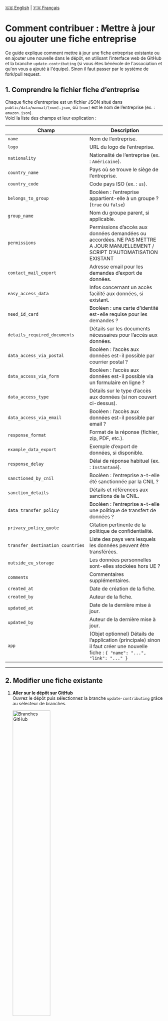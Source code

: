 [🇬🇧 English](CONTRIBUTING.md) | [🇫🇷 Français](CONTRIBUTING_FR.md)

# Comment contribuer : Mettre à jour ou ajouter une fiche entreprise

Ce guide explique comment mettre à jour une fiche entreprise existante ou en ajouter une nouvelle dans le dépôt, en utilisant l’interface web de GitHub et la branche `update-contributing` (si vous êtes bénévole de l'association et qu'on vous a ajouté à l'équipe). Sinon il faut passer par le système de fork/pull request.

## 1. Comprendre le fichier fiche d’entreprise

Chaque fiche d’entreprise est un fichier JSON situé dans `public/data/manual/[nom].json`, où `[nom]` est le nom de l’entreprise (ex. : `amazon.json`).  
Voici la liste des champs et leur explication :

| Champ | Description                                                                                                                         |
|-------|-------------------------------------------------------------------------------------------------------------------------------------|
| `name` | Nom de l’entreprise.                                                                                                                |
| `logo` | URL du logo de l’entreprise.                                                                                                        |
| `nationality` | Nationalité de l’entreprise (ex. : `Américaine`).                                                                                   |
| `country_name` | Pays où se trouve le siège de l’entreprise.                                                                                         |
| `country_code` | Code pays ISO (ex. : `us`).                                                                                                         |
| `belongs_to_group` | Booléen : l’entreprise appartient-elle à un groupe ? (`true` ou `false`)                                                            |
| `group_name` | Nom du groupe parent, si applicable.                                                                                                |
| `permissions` | Permissions d’accès aux données demandées ou accordées. NE PAS METTRE A JOUR MANUELLEMENT / SCRIPT D'AUTOMATISATION EXISTANT        |
| `contact_mail_export` | Adresse email pour les demandes d’export de données.                                                                                |
| `easy_access_data` | Infos concernant un accès facilité aux données, si existant.                                                                        |
| `need_id_card` | Booléen : une carte d’identité est-elle requise pour les demandes ?                                                                 |
| `details_required_documents` | Détails sur les documents nécessaires pour l’accès aux données.                                                                     |
| `data_access_via_postal` | Booléen : l’accès aux données est-il possible par courrier postal ?                                                                 |
| `data_access_via_form` | Booléen : l’accès aux données est-il possible via un formulaire en ligne ?                                                          |
| `data_access_type` | Détails sur le type d’accès aux données (si non couvert ci-dessus).                                                                 |
| `data_access_via_email` | Booléen : l’accès aux données est-il possible par email ?                                                                           |
| `response_format` | Format de la réponse (fichier, zip, PDF, etc.).                                                                                     |
| `example_data_export` | Exemple d’export de données, si disponible.                                                                                         |
| `response_delay` | Délai de réponse habituel (ex. : `Instantané`).                                                                                     |
| `sanctioned_by_cnil` | Booléen : l’entreprise a-t-elle été sanctionnée par la CNIL ?                                                                       |
| `sanction_details` | Détails et références aux sanctions de la CNIL.                                                                                     |
| `data_transfer_policy` | Booléen : l’entreprise a-t-elle une politique de transfert de données ?                                                             |
| `privacy_policy_quote` | Citation pertinente de la politique de confidentialité.                                                                             |
| `transfer_destination_countries` | Liste des pays vers lesquels les données peuvent être transférées.                                                                  |
| `outside_eu_storage` | Les données personnelles sont-elles stockées hors UE ?                                                                              |
| `comments` | Commentaires supplémentaires.                                                                                                       |
| `created_at` | Date de création de la fiche.                                                                                                       |
| `created_by` | Auteur de la fiche.                                                                                                                 |
| `updated_at` | Date de la dernière mise à jour.                                                                                                    |
| `updated_by` | Auteur de la dernière mise à jour.                                                                                                  |
| `app` | (Objet optionnel) Détails de l’application (principale) sinon il faut créer une nouvelle fiche : `{ "name": "...", "link": "..." }` |

---

## 2. Modifier une fiche existante

1. **Aller sur le dépôt sur GitHub**  
   Ouvrez le dépôt puis sélectionnez la branche `update-contributing` grâce au sélecteur de branches.

   <img src="./doc/github-branches.webp" alt="Branches GitHub" width="50%">

2. **Naviguer dans le dossier des fiches**  
   Allez dans `public/data/manual/`.

3. **Trouver et sélectionner le fichier**  
   Cliquez sur le fichier JSON à modifier (par exemple, `amazon.json`).

4. **Modifier le fichier**  
   Cliquez sur l’icône crayon (✏️) (“Modifier ce fichier”).


   <img src="./doc/edit-file.webp" alt="" width="100%">
   
   
   Faites vos modifications en suivant les explications des champs ci-dessus.

5. **Vérifier les modifications**  
   - Cliquer sur le bouton "Preview changes" pour voir un aperçu de vos modifications.

   <img src="./doc/preview-update.webp" alt="" width="100%">

6. **Enregistrer les modifications (commit)**
   - Appuyez sur le bouton "Commit changes".
   - Ajoutez un message de commit bref et descriptif (ex. : "Mise à jour de l’email de contact Amazon").
   - Vérifiez que "Valider directement sur la branche update-contributing" est sélectionné.
   - Cliquez sur "Commit changes".

   <img src="./doc/update-file.webp" alt="" width="100%">


---

## 3. Ajouter une nouvelle fiche entreprise

1. **Aller dans le dossier `public/data/manual/`**  
   Sur la branche `update-contributing`, allez dans ce dossier.

2. **Créer un nouveau fichier**
   - Cliquez sur le bouton “Add file” > “Create new file”.
   - Nommez votre fichier `[nomentreprise].json` (tout en minuscules; ex. : `newcompany.json`).

3. **Utiliser le squelette de fiche**  
   Copiez-collez ce modèle dans votre nouveau fichier et remplissez les champs :

   ```json
   {
     "name": "",
     "logo": "",
     "nationality": "",
     "country_name": "",
     "country_code": "",
     "belongs_to_group": false,
     "group_name": "",
     "permissions": "",
     "contact_mail_export": "",
     "easy_access_data": "",
     "need_id_card": false,
     "details_required_documents": "",
     "data_access_via_postal": false,
     "data_access_via_form": false,
     "data_access_type": "",
     "data_access_via_email": false,
     "response_format": "",
     "example_data_export": "",
     "response_delay": "",
     "sanctioned_by_cnil": false,
     "sanction_details": "",
     "data_transfer_policy": false,
     "privacy_policy_quote": "",
     "transfer_destination_countries": "",
     "outside_eu_storage": "",
     "comments": "",
     "created_at": "",
     "created_by": "",
     "updated_at": "",
     "updated_by": "",
     "app": {
       "name": "",
       "link": ""
     }
   }
   ```
   Remplissez chaque champ aussi complètement que possible.

4. **Valider le nouveau fichier (commit)**  
   Comme précédemment, ajoutez un message de commit descriptif et validez directement sur la branche `update-contributing`.

5. **Mettre à jour le fichier `slugs.json`**
   - Allez dans `public/data/manual/slugs.json`.
   - Ajoutez le slug (nom du fichier sans `.json`) de votre nouvelle entreprise à la liste ou à l’objet, selon le format.
   - Validez votre modification.

---

## 4. Étapes finales

- Après vos modifications, vous pouvez créer une Pull Request de la branche `update-contributing` vers la branche principale (main).
- Écrivez un résumé indiquant ce que vous avez mis à jour ou ajouté pour faciliter la revue.

**Merci pour votre contribution !**
